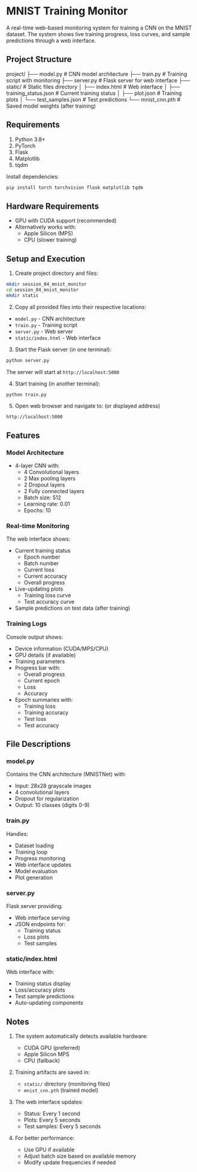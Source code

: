 # MNIST Training Monitor

A real-time web-based monitoring system for training a CNN on the MNIST dataset. The system shows live training progress, loss curves, and sample predictions through a web interface.

## Project Structure 
project/
├── model.py # CNN model architecture
├── train.py # Training script with monitoring
├── server.py # Flask server for web interface
├── static/ # Static files directory
│ ├── index.html # Web interface
│ ├── training_status.json # Current training status
│ ├── plot.json # Training plots
│ └── test_samples.json # Test predictions
└── mnist_cnn.pth # Saved model weights (after training)


## Requirements

1. Python 3.8+
2. PyTorch
3. Flask
4. Matplotlib
5. tqdm

Install dependencies:
```bash
pip install torch torchvision flask matplotlib tqdm
```

## Hardware Requirements

- GPU with CUDA support (recommended)
- Alternatively works with:
  - Apple Silicon (MPS)
  - CPU (slower training)

## Setup and Execution

1. Create project directory and files:
```bash
mkdir session_04_mnist_monitor
cd session_04_mnist_monitor
mkdir static
```

2. Copy all provided files into their respective locations:
- `model.py` - CNN architecture
- `train.py` - Training script
- `server.py` - Web server
- `static/index.html` - Web interface

3. Start the Flask server (in one terminal):
```bash
python server.py
```

The server will start at `http://localhost:5000`

4. Start training (in another terminal):
```bash
python train.py
```


5. Open web browser and navigate to: (or displayed address)
```
http://localhost:5000
```


## Features

### Model Architecture
- 4-layer CNN with:
  - 4 Convolutional layers
  - 2 Max pooling layers
  - 2 Dropout layers
  - 2 Fully connected layers
  - Batch size: 512
  - Learning rate: 0.01
  - Epochs: 10

### Real-time Monitoring
The web interface shows:
- Current training status
  - Epoch number
  - Batch number
  - Current loss
  - Current accuracy
  - Overall progress
- Live-updating plots
  - Training loss curve
  - Test accuracy curve
- Sample predictions on test data (after training)

### Training Logs
Console output shows:
- Device information (CUDA/MPS/CPU)
- GPU details (if available)
- Training parameters
- Progress bar with:
  - Overall progress
  - Current epoch
  - Loss
  - Accuracy
- Epoch summaries with:
  - Training loss
  - Training accuracy
  - Test loss
  - Test accuracy

## File Descriptions

### model.py
Contains the CNN architecture (MNISTNet) with:
- Input: 28x28 grayscale images
- 4 convolutional layers
- Dropout for regularization
- Output: 10 classes (digits 0-9)

### train.py
Handles:
- Dataset loading
- Training loop
- Progress monitoring
- Web interface updates
- Model evaluation
- Plot generation

### server.py
Flask server providing:
- Web interface serving
- JSON endpoints for:
  - Training status
  - Loss plots
  - Test samples

### static/index.html
Web interface with:
- Training status display
- Loss/accuracy plots
- Test sample predictions
- Auto-updating components

## Notes

1. The system automatically detects available hardware:
   - CUDA GPU (preferred)
   - Apple Silicon MPS
   - CPU (fallback)

2. Training artifacts are saved in:
   - `static/` directory (monitoring files)
   - `mnist_cnn.pth` (trained model)

3. The web interface updates:
   - Status: Every 1 second
   - Plots: Every 5 seconds
   - Test samples: Every 5 seconds

4. For better performance:
   - Use GPU if available
   - Adjust batch size based on available memory
   - Modify update frequencies if needed